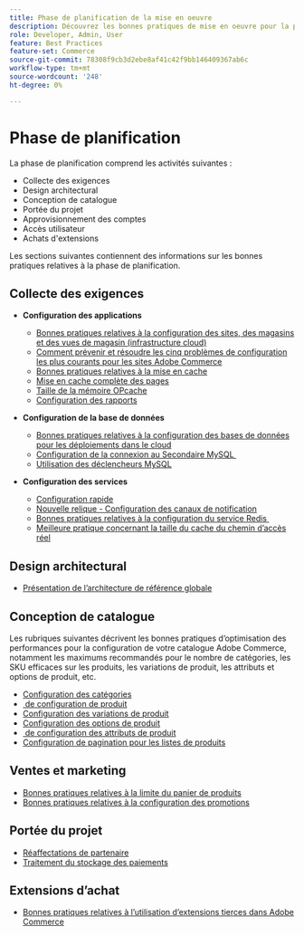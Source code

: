 ```yaml
---
title: Phase de planification de la mise en oeuvre
description: Découvrez les bonnes pratiques de mise en oeuvre pour la phase de planification des projets Adobe Commerce.
role: Developer, Admin, User
feature: Best Practices
feature-set: Commerce
source-git-commit: 78308f9cb3d2ebe8af41c42f9bb146409367ab6c
workflow-type: tm+mt
source-wordcount: '248'
ht-degree: 0%

---
```



# Phase de planification

La phase de planification comprend les activités suivantes :

- Collecte des exigences
- Design architectural
- Conception de catalogue
- Portée du projet
- Approvisionnement des comptes
- Accès utilisateur
- Achats d&#39;extensions

Les sections suivantes contiennent des informations sur les bonnes pratiques relatives à la phase de planification.

## Collecte des exigences

- **Configuration des applications**
   - [Bonnes pratiques relatives à la configuration des sites, des magasins et des vues de magasin (infrastructure cloud)](sites-stores-store-views.md)
   - [Comment prévenir et résoudre les cinq problèmes de configuration les plus courants pour les sites Adobe Commerce](https://business.adobe.com/blog/how-to/usual-suspects-five-configuration-fixes-maximize-your-peak-sales)
   - [Bonnes pratiques relatives à la mise en cache](https://docs.magento.com/user-guide/system/cache-management.html#best-practices-for-caching)
   - [Mise en cache complète des pages](https://developer.adobe.com/commerce/php/development/cache/page/public-content/)
   - [Taille de la mémoire OPcache](opcache-memory-size.md)
   - [Configuration des rapports](reporting-configuration.md)

- **Configuration de la base de données**
   - [Bonnes pratiques relatives à la configuration des bases de données pour les déploiements dans le cloud &#x200B;](database-on-cloud.md)
   - [Configuration de la connexion au Secondaire MySQL &#x200B;](configure-mysql-slave-connection-on-cloud.md)
   - [Utilisation des déclencheurs MySQL](mysql-triggers-usage.md)

- **Configuration des services**
   - [Configuration rapide](https://devdocs.magento.com/cloud/cdn/configure-fastly.html)
   - [Nouvelle relique - Configuration des canaux de notification](https://devdocs.magento.com/cloud/project/new-relic.html#configure-notification-channels)
   - [Bonnes pratiques relatives à la configuration du service Redis &#x200B;](redis-service-configuration.md)
   - [Meilleure pratique concernant la taille du cache du chemin d’accès réel](realpath-cache-size.md)

## **Design architectural**

<!--Asset not yet integrated
- [GRA Architecture examples](https://wiki.corp.adobe.com/x/kD4ykw)
-->
- [Présentation de l’architecture de référence globale](../../../implementation-playbook/architecture/global-reference.md)

## **Conception de catalogue**

Les rubriques suivantes décrivent les bonnes pratiques d’optimisation des performances pour la configuration de votre catalogue Adobe Commerce, notamment les maximums recommandés pour le nombre de catégories, les SKU efficaces sur les produits, les variations de produit, les attributs et options de produit, etc.

- [Configuration des catégories](category-limits.md)
- [&#x200B; de configuration de produit](product-sku-limits.md)
- [Configuration des variations de produit](product-variations.md)
- [Configuration des options de produit](product-options.md)
- [&#x200B; de configuration des attributs de produit](product-attributes-and-options.md)
- [Configuration de pagination pour les listes de produits](product-listing-pagination.md)

## **Ventes et marketing**

- [Bonnes pratiques relatives à la limite du panier de produits](product-cart.md)
- [Bonnes pratiques relatives à la configuration des promotions](product-cart-promotions.md)

## **Portée du projet**

- [Réaffectations de partenaire](partner-escalation.md)
- [Traitement du stockage des paiements](payment-processing-storage.md)

## **Extensions d’achat**

- [Bonnes pratiques relatives à l’utilisation d’extensions tierces dans Adobe Commerce](extensions.md)

